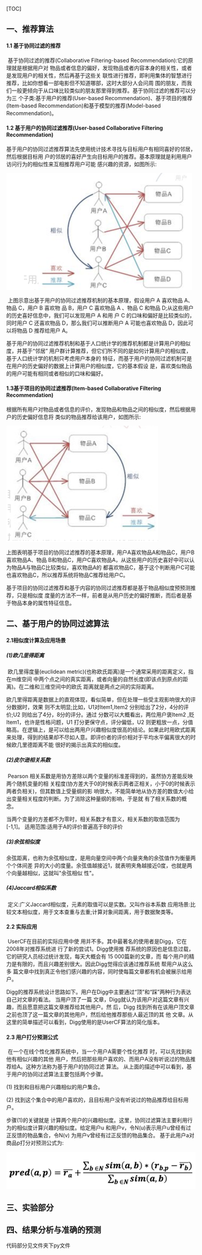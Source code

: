 [TOC]

## 一、推荐算法

#### 1.1 基于协同过滤的推荐

​		基于协同过滤的推荐(Collaborative Filtering-based Recommendation):它的原理就是根据用户对 物品或者信息的偏好，发现物品或者内容本身的相关性，或者是发现用户的相关性，然后再基于这些关 联性进行推荐，即利用集体的智慧进行推荐，比如你想看一部电影但不知道哪部，这时大部分人会问周 围的朋友，而我们一般更倾向于从口味比较类似的朋友那里得到推荐。基于协同过滤的推荐可以分为三 个子类:基于用户的推荐(User-based Recommendation)、基于项目的推荐(Item-based Recommendation)和基于模型的推荐(Model-based Recommendation)。

#### 1.2 基于用户的协同过滤推荐(User-based Collaborative Filtering Recommendation)

​		基于用户的协同过滤推荐算法先使用统计技术寻找与目标用户有相同喜好的邻居，然后根据目标用
户的邻居的喜好产生向目标用户的推荐。基本原理就是利用用户访问行为的相似性来互相推荐用户可能
感兴趣的资源，如图所示:

<img src="readme.assets/截屏2022-01-09 下午3.18.53.png" alt="截屏2022-01-09 下午3.18.53" style="zoom:50%;" />

​		上图示意出基于用户的协同过滤推荐机制的基本原理，假设用户 A 喜欢物品 A、物品 C，用户 B 喜欢物 品 B，用户 C 喜欢物品 A 、物品 C 和物品 D;从这些用户的历史喜好信息中，我们可以发现用户 A 和用 户 C 的口味和偏好是比较类似的，同时用户 C 还喜欢物品 D，那么我们可以推断用户 A 可能也喜欢物品 D，因此可以将物品 D 推荐给用户 A。

​		基于用户的协同过滤推荐机制和基于人口统计学的推荐机制都是计算用户的相似度，并基于“邻居” 用户群计算推荐，但它们所不同的是如何计算用户的相似度，基于人口统计学的机制只考虑用户本身的 特征，而基于用户的协同过滤机制可是在用户的历史偏好的数据上计算用户的相似度，它的基本假设 是，喜欢类似物品的用户可能有相同或者相似的口味和偏好。



#### **1.3**基于项目的协同过滤推荐(Item-based Collaborative Filtering Recommendation)

根据所有用户对物品或者信息的评价，发现物品和物品之间的相似度，然后根据用户的历史偏好信息将
类似的物品推荐给该用户，如图所示:

<img src="readme.assets/截屏2022-01-09 下午3.19.50.png" alt="截屏2022-01-09 下午3.19.50" style="zoom:50%;" />

​		上图表明基于项目的协同过滤推荐的基本原理，用户A喜欢物品A和物品C，用户B喜欢物品A、物品 B和物品C，用户C喜欢物品A，从这些用户的历史喜好中可以认为物品A与物品C比较类似，喜欢物品A的 都喜欢物品C，基于这个判断用户C可能也喜欢物品C，所以推荐系统将物品C推荐给用户C。

​		基于项目的协同过滤推荐和基于内容的协同过滤推荐都是基于物品相似度预预测推荐，只是相似度
度量的方法不一样，前者是从用户历史的偏好推断，而后者是基于物品本身的属性特征信息。



## 二、基于用户的协同过滤算法

#### 2.1相似度计算及应用场景

#####  (1)欧几里得距离

​		欧几里得度量(euclidean metric)(也称欧氏距离)是一个通常采用的距离定义，指在m维空间 中两个点之间的真实距离，或者向量的自然⻓度(即该点到原点的距离)。在二维和三维空间中的欧氏 距离就是两点之间的实际距离。

​		欧几里得距离是数据上的直观体现，看似简单，但在处理一些受主观影响很大的评分数据时，效果 则不太明显;比如，U1对Item1,Item2 分别给出了2分，4分的评价;U2 则给出了4分，8分的评分。通过 分数可以大概看出，两位用户褒Item2 ,贬Item1，也许是性格问题，U1 打分更保守点，评分偏低，U2 则更粗放一点，分值略高。在逻辑上，是可以给出两用户兴趣相似度很高的结论。如果此时用欧式距离 来处理，得到的结果却不尽如人意。即评价者的评价相对于平均水平偏离很大的时候欧几里德距离不能 很好的揭示出真实的相似度。

##### (2)皮尔逊相关系数

​		Pearson 相关系数是用协方差除以两个变量的标准差得到的，虽然协方差能反映两个随机变量的相 关程度(协方差大于0的时候表示两者正相关，小于0的时候表示两者负相关)，但其数值上受量纲的影 响很大，不能简单地从协方差的数值大小给出变量相关程度的判断。为了消除这种量纲的影响，于是就 有了相关系数的概念。

​		当两个变量的方差都不为零时，相关系数才有意义，相关系数的取值范围为[-1,1]。 适用范围:适用于A的评价普遍高于B的评价

##### (3)余弦相似度

​		余弦距离，也称为余弦相似度，是用向量空间中两个向量夹⻆的余弦值作为衡量两个个体间差 异的大小的度量。余弦值越接近1，就表明夹⻆越接近0度，也就是两个向量越相似，这就叫"余弦相似 性"。

##### (4)Jaccard相似系数 

​		定义:广义Jaccard相似度，元素的取值可以是实数。又叫作谷本系数 应用场景:比较文本相似度，用于文本查重与去重;计算对象间距离，用于数据聚类等。



#### 2.2 实际应用

​		UserCF在目前的实际应用中使 用并不多。其中最著名的使用者是Digg，它在2008年对推荐系统进 行了新的尝试1。Digg使用推 荐系统的原因也是信息过载，它的研究人员经过统计发现，每天大概会有 15 000篇新的文章，而 每个用户的精力是有限的，而且兴趣差别很大。因此Digg觉得应该通过推荐系统 帮用户从这么多 篇文章中找到真正令他们感兴趣的内容，同时使每篇文章都有机会被展示给用户。

​		Digg的推荐系统设计思路如下。用户在Digg中主要通过“顶”和“踩”两种行为表达自己对文章的看法。 当用户顶了一篇 文章，Digg就认为该用户对这篇文章有兴趣，而且愿意把这篇文章推荐给其他用户。然 后，Digg 找到所有在该用户顶文章之前也顶了这一篇文章的其他用户，然后给他推荐那些人最近顶的其 他 文章。从这里的简单描述可以看到，Digg使用的是UserCF算法的简化版本。



#### 2.3 用户打分预测公式

​		在一个在线个性化推荐系统中，当一个用户A需要个性化推荐 时，可以先找到和他有相似兴趣的其他 用户，然后把那些用户喜欢的、而用户A没有听说过的物品推荐给A。这种方法称为基于用户的协同过滤 算法。 从上面的描述中可以看到，基于用户的协同过滤算法主要包括两个步骤。

(1) 找到和目标用户兴趣相似的用户集合。

(2) 找到这个集合中的用户喜欢的，且目标用户没有听说过的物品推荐给目标用户。 

步骤(1)的关键就是 计算两个用户的兴趣相似度。这里，协同过滤算法主要利用行为的相似度计算兴趣的相似度。给定用户u 和用户v，令N(u)表示用户u曾经有过正反馈的物品集合，令N(v) 为用户v曾经有过正反馈的物品集合。
基于此用户a对商品p打分对预测公式为:

<img src="readme.assets/截屏2022-01-09 下午3.22.47.png" alt="截屏2022-01-09 下午3.22.47" style="zoom:50%;" />



## 三、实验部分



## 四、结果分析与准确的预测



代码部分见文件夹下py文件